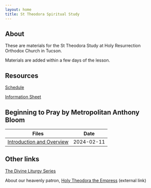 ```yaml
---
layout: home
title: St Theodora Spiritual Study
---
```


## About
These are materials for the St Theodora Study at Holy Resurrection Orthodox Church in Tucson.

Materials are added within a few days of the lesson.

## Resources
[Schedule](/docs/St%20Theodora%20Adult%20Ministry%20Assignment%20for%202024.pdf)

[Information Sheet](/docs/St%20Theodora%20Adult%20Ministry%20Information%20Sheet%20-%202024.pdf)

## Beginning to Pray by Metropolitan Anthony Bloom

Files | Date 
---|---
[Introduction and Overview](/docs/240211%20Beginning%20to%20Pray%20-%20Introduction%201%20-%20Notes.pdf) | 2024-02-11


## Other links
[The Divine Liturgy Series](https://chthh.github.io/divine_liturgy_series/)  

About our heavenly patron, [Holy Theodora the Empress](https://www.oca.org/saints/lives/2024/02/11/100504-righteous-theodora-wife-of-emperor-theophilus-the-iconoclast) (external link)
 
